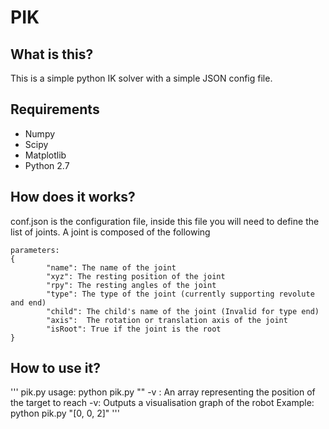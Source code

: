 # PIK
## What is this?
This is a simple python IK solver with a simple JSON config file. 

## Requirements
- Numpy
- Scipy
- Matplotlib
- Python 2.7

## How does it works?
conf.json is the configuration file, inside this file you will need to define the list of joints. A joint is composed of the following 
```
parameters:
{
		"name": The name of the joint
		"xyz": The resting position of the joint
		"rpy": The resting angles of the joint
		"type": The type of the joint (currently supporting revolute and end)
		"child": The child's name of the joint (Invalid for type end)
		"axis":  The rotation or translation axis of the joint
		"isRoot": True if the joint is the root
}
```

## How to use it?
'''
pik.py usage:
python pik.py "<target position array>" -v
<target position array>: An array representing the position of the target to reach
-v: Outputs a visualisation graph of the robot
Example: python pik.py "[0, 0, 2]"
'''